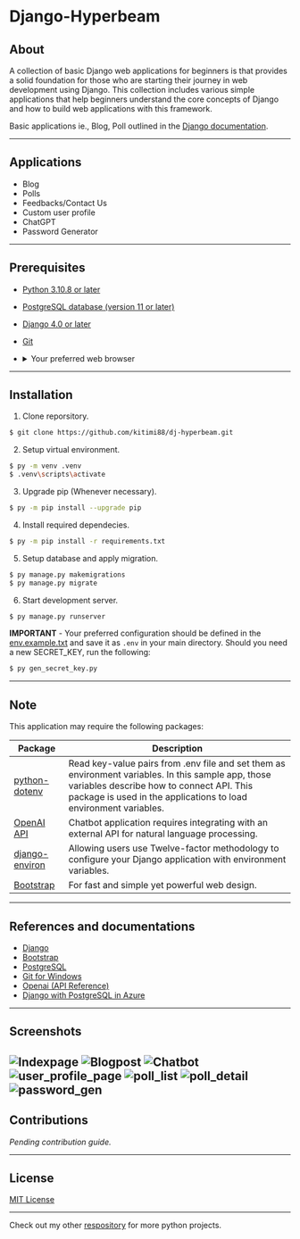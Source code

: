 # Django-Hyperbeam
<!-- A collection of basic Django web applications for beginners. -->

## About

A collection of basic Django web applications for beginners is that provides a solid foundation for those who are starting their journey in web development using Django. This collection includes various simple applications that help beginners understand the core concepts of Django and how to build web applications with this framework. 

Basic applications ie., Blog, Poll outlined in the [Django documentation](https://docs.djangoproject.com/en/4.2/intro/tutorial01/#writing-your-first-django-app-part-1).


---

## Applications
- Blog
- Polls
- Feedbacks/Contact Us
- Custom user profile
- ChatGPT
- Password Generator
---
## Prerequisites
- [Python 3.10.8 or later](https://www.python.org/downloads/)
- [PostgreSQL database (version 11 or later)]((https://www.postgresql.org/download/))
- [Django 4.0 or later](https://www.djangoproject.com/download/)
- [Git](https://git-scm.com/)
- <details>
    <summary>Your preferred web browser</summary>

  - [Chrome](https://www.google.com/intl/en_ph/chrome/)
  - [Firefox](https://www.mozilla.org/en-US/firefox/new/)
  - [Edge](https://www.microsoft.com/edge/download)
  - [Brave](https://brave.com/download/)

</details>

---

## Installation

1. Clone reporsitory.

```bash
$ git clone https://github.com/kitimi88/dj-hyperbeam.git
```

2. Setup virtual environment.

```bash
$ py -m venv .venv
$ .venv\scripts\activate
```
3. Upgrade pip (Whenever necessary).

```bash
$ py -m pip install --upgrade pip
```

4. Install required dependecies.

```bash
$ py -m pip install -r requirements.txt
```
5. Setup database and apply migration.

```bash
$ py manage.py makemigrations
$ py manage.py migrate
```

6. Start development server.

```bash
$ py manage.py runserver
```
**IMPORTANT** - Your preferred configuration should be defined in the [env.example.txt](./env.example.txt) and save it as ```.env``` in your main directory. Should you need a new SECRET_KEY, run the following:
```bash
$ py gen_secret_key.py
```
---


## Note

This application may require the following packages:

| Package | Description |
| ------- | ----------- |
|[python-dotenv](https://pypi.org/project/python-dotenv/) |Read key-value pairs from .env file and set them as environment variables. In this sample app, those variables describe how to connect API. This package is used in the applications to load environment variables.|
|[OpenAI API](https://pypi.org/project/openai/) | Chatbot application requires integrating with an external API for natural language processing.
|[django-environ](https://pypi.org/project/django-environ/) | Allowing users use Twelve-factor methodology to configure your Django application with environment variables.
|[Bootstrap](https://getbootstrap.com/)| For fast and simple yet powerful web design.

---
## References and documentations

* [Django](https://docs.djangoproject.com/en/4.1/)
* [Bootstrap](https://getbootstrap.com/)
* [PostgreSQL](https://www.postgresql.org/download/)
* [Git for Windows](https://gitforwindows.org/)
* [Openai (API Reference)](https://platform.openai.com/docs/api-reference)
* [Django with PostgreSQL in Azure](https://learn.microsoft.com/en-us/azure/app-service/tutorial-python-postgresql-app?tabs=flask%2Cwindows&pivots=deploy-portal)

---
## Screenshots
![Indexpage](./screenshots/blog_page.PNG)
![Blogpost](./screenshots/blog_post.PNG)
![Chatbot](./screenshots/gpt_chat.png)
![user_profile_page](./screenshots/user_profile_page.png)
![poll_list](./screenshots/poll_list.png)
![poll_detail](./screenshots/poll_detail.png)
![password_gen](./screenshots/app_passwgen.png)
---
## Contributions
_Pending contribution guide._
***
## License
[MIT License](./LICENSE)

---
Check out my other [respository](https://github.com/kitimi88/python-minis#python-minis) for more python projects.

